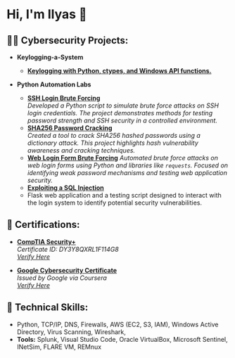<h1>Hi, I'm Ilyas 👋</h1>

<h2>👨‍💻 Cybersecurity Projects:</h2>

- <b>Keylogging-a-System </b>
  - [**Keylogging with Python, ctypes, and Windows API functions.**](https://github.com/ilyas2468/Keylogging-a-System/tree/main)


- <b>Python Automation Labs</b>
  - [**SSH Login Brute Forcing**](https://github.com/ilyas2468/SSH-Login-Brute-Forcing/tree/main)  
    *Developed a Python script to simulate brute force attacks on SSH login credentials. The project demonstrates methods for testing password strength and SSH security in a controlled environment.*
  - [**SHA256 Password Cracking**](https://github.com/ilyas2468/SHA256-Password-Cracking/tree/main)  
    *Created a tool to crack SHA256 hashed passwords using a dictionary attack. This project highlights hash vulnerability awareness and cracking techniques.*
  - [**Web Login Form Brute Forcing**](https://github.com/ilyas2468/Web-Login-Form-Brute-Forcing)
    *Automated brute force attacks on web login forms using Python and libraries like `requests`. Focused on identifying weak password mechanisms and testing web application security.*
  - [**Exploiting a SQL Injection**](https://github.com/ilyas2468/Exploiting-a-SQL-Injection)
  - Flask web application and a testing script designed to interact with the login system to identify potential security vulnerabilities.

<h2>📜 Certifications:</h2>

- **[CompTIA Security+](http://verify.CompTIA.org)**  
  *Certificate ID: DY3Y8QXRL1F114G8*  
  *[Verify Here](http://verify.CompTIA.org)*

- **[Google Cybersecurity Certificate](https://coursera.org/verify/professional-cert/0QOEYNJMYQ5Y)**  
  *Issued by Google via Coursera*  
  *[Verify Here](https://coursera.org/verify/professional-cert/0QOEYNJMYQ5Y)*

<h2>🔧 Technical Skills:</h2>

- Python, TCP/IP, DNS, Firewalls, AWS (EC2, S3, IAM), Windows Active Directory, Virus Scanning, Wireshark, 
- **Tools:** Splunk, Visual Studio Code, Oracle VirtualBox, Microsoft Sentinel, INetSim, FLARE VM, REMnux

<!--
**ilyas2468/ilyas2468** is a ✨ _special_ ✨ repository because its `README.md` (this file) appears on your GitHub profile.

-->
